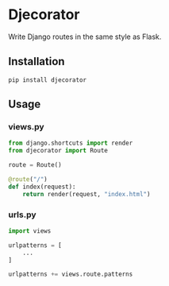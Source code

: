 # Djecorator

Write Django routes in the same style as Flask.

## Installation

```
pip install djecorator
```

## Usage

### views.py

```python
from django.shortcuts import render
from djecorator import Route

route = Route()

@route("/")
def index(request):
    return render(request, "index.html")
```

### urls.py

```python
import views

urlpatterns = [
    ...
]

urlpatterns += views.route.patterns
```
